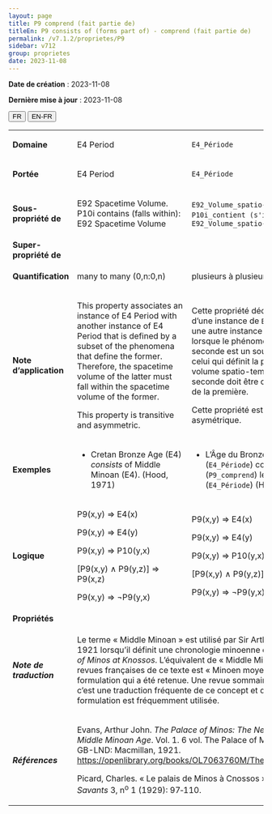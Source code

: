 ```yaml
---
layout: page
title: P9 comprend (fait partie de)
titleEn: P9 consists of (forms part of) - comprend (fait partie de)
permalink: /v7.1.2/proprietes/P9
sidebar: v712
group: proprietes
date: 2023-11-08
---
```


**Date de création** : 2023-11-08

**Dernière mise à jour** : 2023-11-08

<div class="lang-buttons">
 <button id="fr" class="activate">FR</button>
 <button id="en-fr">EN-FR</button>
</div>

<table>
<tbody>
<tr>
<td><strong>Domaine</strong></td>
<td class="en">
<p>E4 Period</p>
</td>
<td>
<p><code class="language-plaintext highlighter-rouge">E4_Période</code> </p>
</td>
</tr>
<tr>
<td><strong>Portée</strong></td>
<td class="en">
<p>E4 Period</p>
</td>
<td>
<p><code class="language-plaintext highlighter-rouge">E4_Période</code> </p>
</td>
</tr>
<tr>
<td><strong>Sous-propriété de</strong></td>
<td class="en">
<p>E92 Spacetime Volume. P10i contains (falls within): E92 Spacetime Volume</p>
</td>
<td>
<p><code class="language-plaintext highlighter-rouge">E92_Volume_spatio-temporel</code>. <code class="language-plaintext highlighter-rouge">P10i_contient (s'insère dans)</code> : <code class="language-plaintext highlighter-rouge">E92_Volume_spatio-temporel</code> </p>
</td>
</tr>
<tr>
<td><strong>Super-propriété de</strong></td>
<td class="en">
</td>
<td>
</td>
</tr>
<tr>
<td><strong>Quantification</strong></td>
<td class="en">
<p>many to many (0,n:0,n)</p>
</td>
<td>
<p>plusieurs à plusieurs (0,n:0,n)</p>
</td>
</tr>
<tr>
<td><strong>Note d’application</strong></td>
<td class="en">
<p>This property associates an instance of E4 Period with another instance of E4 Period that is defined by a subset of the phenomena that define the former. Therefore, the spacetime volume of the latter must fall within the spacetime volume of the former.</p>
<p>This property is transitive and asymmetric.</p>
</td>
<td>
<p>Cette propriété décrit l’association d’une instance de <code class="language-plaintext highlighter-rouge">E4_Période</code> avec une autre instance de <code class="language-plaintext highlighter-rouge">E4_Période</code> lorsque le phénomène qui définit la seconde est un sous-ensemble de celui qui définit la première. Ainsi, le volume spatio-temporel de la seconde doit être compris dans celui de la première. </p>
<p>Cette propriété est transitive et asymétrique. </p>
</td>
</tr>
<tr>
<td><strong>Exemples</strong></td>
<td class="en">
<ul>
<li><p>Cretan Bronze Age (E4) <em>consists</em> of Middle Minoan (E4). (Hood, 1971)</p>
</li>
</ul>
</td>
<td>
<ul>
<li><p>L’Âge du Bronze en Crète (<code class="language-plaintext highlighter-rouge">E4_Période</code>) comprend (<code class="language-plaintext highlighter-rouge">P9_comprend</code>) le Minoen moyen (<code class="language-plaintext highlighter-rouge">E4_Période</code>) (Hood, 1971)</p>
</li>
</ul>
</td>
</tr>
<tr>
<td><strong>Logique</strong></td>
<td class="en">
<p>P9(x,y) ⇒ E4(x)</p>
<p>P9(x,y) ⇒ E4(y)</p>
<p>P9(x,y) ⇒ P10(y,x)</p>
<p>[P9(x,y) ∧ P9(y,z)] ⇒ P9(x,z)</p>
<p>P9(x,y) ⇒ ¬P9(y,x)</p>
</td>
<td>
<p>P9(x,y) ⇒ E4(x)</p>
<p>P9(x,y) ⇒ E4(y)</p>
<p>P9(x,y) ⇒ P10(y,x)</p>
<p>[P9(x,y) ∧ P9(y,z)] ⇒ P9(x,z)</p>
<p>P9(x,y) ⇒ ¬P9(y,x)</p>
</td>
</tr>
<tr>
<td><strong>Propriétés</strong></td>
<td class="en">
</td>
<td>
</td>
</tr>
<tr>
<td><strong><em>Note de traduction</em></strong></td>
<td colspan="2">
<p>Le terme « Middle Minoan » est utilisé par Sir Arthur John Evans en 1921 lorsqu’il définit une chronologie minoenne dans <em>The Palace of Minos at Knossos</em>. L’équivalent de  « Middle Minoan » dans les revues françaises de ce texte est  « Minoen moyen » et c’est cette formulation qui a été retenue. Une revue sommaire a confirmé que c’est une traduction fréquente de ce concept et que cette formulation est fréquemment utilisée. </p>
</td>
</tr>
<tr>
<td><strong><em>Références</em></strong></td>
<td colspan="2">
<p>Evans, Arthur John. <em>The Palace of Minos: The Neolithic and Early Middle Minoan Age</em>. Vol. 1. 6 vol. The Palace of Minos. London, GB-LND: Macmillan, 1921.<a href="https://openlibrary.org/books/OL7063760M/The_palace_of_Minos"><span class="underline"> </span></a><a href="https://openlibrary.org/books/OL7063760M/The_palace_of_Minos"><span class="underline">https://openlibrary.org/books/OL7063760M/The_palace_of_Minos</span></a>.</p>
<p>Picard, Charles. « Le palais de Minos à Cnossos ». <em>Journal des Savants</em> 3, n<sup>o</sup> 1 (1929): 97‑110.</p>
</td>
</tr>
</tbody>
</table>
